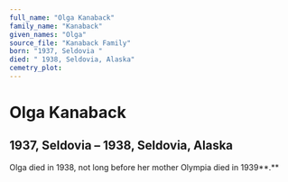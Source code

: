```yaml
---
full_name: "Olga Kanaback"
family_name: "Kanaback"
given_names: "Olga"
source_file: "Kanaback Family"
born: "1937, Seldovia "
died: " 1938, Seldovia, Alaska"
cemetry_plot: 
---
```

# Olga Kanaback

## 1937, Seldovia – 1938, Seldovia, Alaska

Olga died in 1938, not long before her mother Olympia died in 1939**.**

